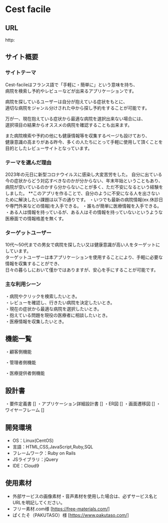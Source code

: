 # Cest facile

## URL
 http:

## サイト概要

### サイトテーマ
  Cest-facileはフランス語で「手軽に・簡単に」という意味を持ち、  
 病院を検索し予約やレビューなどが出来るアプリケーションです。  
 
  病院を探しているユーザーは自分が抱えている症状をもとに、  
 適切な病院をジャンル分けされた中から探し予約をすることが可能です。    
 
  万が一、現在抱えている症状から最適な病院を選択出来ない場合には、  
 選択項目の結果からオススメの病院を確認することも出来ます。
 
  また病院検索や予約の他にも健康情報等を収集するページも設けており、  
 健康意識の高まりがある昨今、多くの人たちにとって手軽に使用して頂くことを目的としたレビューサイトとなっています。

### テーマを選んだ理由

2023年の元日に新型コロナウイルスに感染し大変苦労をした。
自分に出ている今の症状からどう対応すべきなのかが分からない、年末年始ということもあり、
病院が空いているのかすら分からないことが多く、ただ不安になるという経験をしました。
**このアプリを作ることで、自分のように不安になる人を出さないために解決したい課題は以下の通りです。
・いつでも最新の病院情報(ex.休診日や専門外来などの情報)を入手できる。
・誰もが簡単に医療情報を入手できる。
・ある人は情報を持っているが、ある人はその情報を持っていないというような医療面での情報格差を無くす。

### ターゲットユーザー
  10代〜50代までの男女で病院を探したい又は健康意識が高い人をターゲットにしています。  
 ターゲットユーザーは本アプリケーションを使用することにより、手軽に必要な情報を収集することができ、  
 日々の暮らしにおいて僅かではありますが、安心を手にすることが可能です。  

### 主な利用シーン

 ・病院やクリックを検索したいとき。  
 ・レビューを確認し、行きたい病院を決定したいとき。  
 ・現在の症状から最適な病院を選択したいとき。  
 ・抱えている問題を現役の医療者に相談したいとき。  
 ・医療情報を収集したいとき。  

## 機能一覧

・顧客側機能


・管理者側機能


・医療提供者側機能

## 設計書

・要件定義書 []
・アプリケーション詳細設計書 []
・ER図 []
・画面遷移図 []
・ワイヤーフレーム []

## 開発環境

- OS：Linux(CentOS)
- 言語：HTML,CSS,JavaScript,Ruby,SQL
- フレームワーク：Ruby on Rails
- JSライブラリ：jQuery
- IDE：Cloud9

## 使用素材

- 外部サービスの画像素材・音声素材を使用した場合は、必ずサービス名とURLを明記してください。  
- フリー素材.com様 [https://free-materials.com/]
- ぱくたそ（PAKUTASO）様 [https://www.pakutaso.com/] 